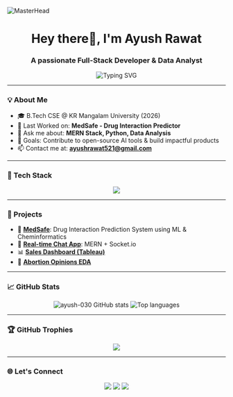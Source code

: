 ![MasterHead](https://raw.githubusercontent.com/saadeghi/saadeghi/master/dino.gif)

<h1 align="center">
  Hey there👋, I'm Ayush Rawat
</h1>

<h3 align="center">
  A passionate Full-Stack Developer & Data Analyst
</h3>

<p align="center">
  <img src="https://readme-typing-svg.herokuapp.com?font=Fira+Code&size=24&pause=1000&center=true&vCenter=true&width=435&lines=Welcome+to+my+GitHub!;Full+Stack+Developer;Data+Analyst;AI+%26+ML+Learner;Let's+build+something+awesome!" alt="Typing SVG" />
</p>

---

### 💡 About Me

- 🎓 B.Tech CSE @ KR Mangalam University (2026)
- 🔭 Last Worked on: **MedSafe - Drug Interaction Predictor**
- 💬 Ask me about: **MERN Stack, Python, Data Analysis**
- 🎯 Goals: Contribute to open-source AI tools & build impactful products
- 📫 Contact me at: **ayushrawat521@gmail.com**

---

### 🚀 Tech Stack

<p align="center">
  <img src="https://skillicons.dev/icons?i=python,java,cpp,react,nextjs,nodejs,express,mongodb,html,css,js,git,github,postman" />
</p>

---

### 🧠 Projects

- 🔬 [**MedSafe**](https://github.com/ayush-030/MedSafe): Drug Interaction Prediction System using ML & Cheminformatics  
- 💬 [**Real-time Chat App**](https://github.com/ayush-030): MERN + Socket.io  
- 📊 [**Sales Dashboard (Tableau)**](https://public.tableau.com/app/profile/ayush.rawat5326/viz/SalesPerformanceDashboardProject_17445604473210/SalesDashboard)  
- 📁 [**Abortion Opinions EDA**](https://github.com/ayush-030/Abortion-Opinions-EDA)

---

### 📈 GitHub Stats

<p align="center">
  <img src="https://github-readme-stats.vercel.app/api?username=ayush-030&show_icons=true&theme=tokyonight" alt="ayush-030 GitHub stats"/>
  <img src="https://github-readme-stats.vercel.app/api/top-langs/?username=ayush-030&layout=compact&theme=tokyonight" alt="Top languages"/>
</p>

---

### 🏆 GitHub Trophies

<p align="center">
  <img src="https://github-profile-trophy.vercel.app/?username=ayush-030&theme=onedark&title=Commits,Stars,Repositories,PullRequest,Issues" />
</p>

---

### 🌐 Let's Connect

<p align="center">
  <a href="mailto:ayushrawat521@gmail.com"><img src="https://img.shields.io/badge/Gmail-D14836?style=for-the-badge&logo=gmail&logoColor=white"/></a>
  <a href="https://www.linkedin.com/in/ayush-rawat-48422334a/"><img src="https://img.shields.io/badge/LinkedIn-blue?style=for-the-badge&logo=linkedin&logoColor=white"/></a>
  <a href="https://github.com/ayush-030"><img src="https://img.shields.io/badge/GitHub-black?style=for-the-badge&logo=github&logoColor=white"/></a>
</p>
